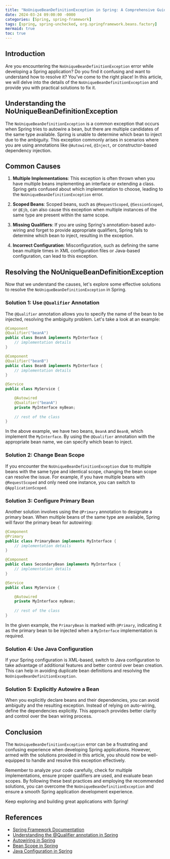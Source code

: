 ```yaml
---
title: "NoUniqueBeanDefinitionException in Spring: A Comprehensive Guide"
date: 2024-03-24 09:00:00 -0000
categories: [Spring, spring-framework]
tags: [spring, spring-unchecked, org.springframework.beans.factory]
mermaid: true
toc: true
---
```



## Introduction
Are you encountering the `NoUniqueBeanDefinitionException` error while developing a Spring application? Do you find it confusing and want to understand how to resolve it? You've come to the right place! In this article, we will delve into the details of the `NoUniqueBeanDefinitionException` and provide you with practical solutions to fix it.

## Understanding the NoUniqueBeanDefinitionException
The `NoUniqueBeanDefinitionException` is a common exception that occurs when Spring tries to autowire a bean, but there are multiple candidates of the same type available. Spring is unable to determine which bean to inject due to the ambiguity. This exception commonly arises in scenarios where you are using annotations like `@Autowired`, `@Inject`, or constructor-based dependency injection.

## Common Causes
1. **Multiple Implementations**: This exception is often thrown when you have multiple beans implementing an interface or extending a class. Spring gets confused about which implementation to choose, leading to the `NoUniqueBeanDefinitionException` error.

2. **Scoped Beans**: Scoped beans, such as `@RequestScoped`, `@SessionScoped`, or `@Ejb`, can also cause this exception when multiple instances of the same type are present within the same scope.

3. **Missing Qualifiers**: If you are using Spring's annotation-based auto-wiring and forget to provide appropriate qualifiers, Spring fails to determine which bean to inject, resulting in the exception.

4. **Incorrect Configuration**: Misconfiguration, such as defining the same bean multiple times in XML configuration files or Java-based configuration, can lead to this exception.

## Resolving the NoUniqueBeanDefinitionException
Now that we understand the causes, let's explore some effective solutions to resolve the `NoUniqueBeanDefinitionException` in Spring.

### Solution 1: Use `@Qualifier` Annotation
The `@Qualifier` annotation allows you to specify the name of the bean to be injected, resolving the ambiguity problem. Let's take a look at an example:

```java
@Component
@Qualifier("beanA")
public class BeanA implements MyInterface {
    // implementation details
}

@Component
@Qualifier("beanB")
public class BeanB implements MyInterface {
    // implementation details
}

@Service
public class MyService {

    @Autowired
    @Qualifier("beanA")
    private MyInterface myBean;
    
    // rest of the class
}
```

In the above example, we have two beans, `BeanA` and `BeanB`, which implement the `MyInterface`. By using the `@Qualifier` annotation with the appropriate bean name, we can specify which bean to inject.

### Solution 2: Change Bean Scope
If you encounter the `NoUniqueBeanDefinitionException` due to multiple beans with the same type and identical scope, changing the bean scope can resolve the issue. For example, if you have multiple beans with `@RequestScoped` and only need one instance, you can switch to `@ApplicationScoped`.

### Solution 3: Configure Primary Bean
Another solution involves using the `@Primary` annotation to designate a primary bean. When multiple beans of the same type are available, Spring will favor the primary bean for autowiring:

```java
@Component
@Primary
public class PrimaryBean implements MyInterface {
    // implementation details
}

@Component
public class SecondaryBean implements MyInterface {
    // implementation details
}

@Service
public class MyService {

    @Autowired
    private MyInterface myBean;
    
    // rest of the class
}
```

In the given example, the `PrimaryBean` is marked with `@Primary`, indicating it as the primary bean to be injected when a `MyInterface` implementation is required.

### Solution 4: Use Java Configuration
If your Spring configuration is XML-based, switch to Java configuration to take advantage of additional features and better control over bean creation. This can help in avoiding duplicate bean definitions and resolving the `NoUniqueBeanDefinitionException`.

### Solution 5: Explicitly Autowire a Bean
When you explicitly declare beans and their dependencies, you can avoid ambiguity and the resulting exception. Instead of relying on auto-wiring, define the dependencies explicitly. This approach provides better clarity and control over the bean wiring process.

## Conclusion
The `NoUniqueBeanDefinitionException` error can be a frustrating and confusing experience when developing Spring applications. However, armed with the solutions provided in this article, you should now be well-equipped to handle and resolve this exception effectively.

Remember to analyze your code carefully, check for multiple implementations, ensure proper qualifiers are used, and evaluate bean scopes. By following these best practices and employing the recommended solutions, you can overcome the `NoUniqueBeanDefinitionException` and ensure a smooth Spring application development experience.

Keep exploring and building great applications with Spring!

## References
- [Spring Framework Documentation](https://docs.spring.io/spring-framework/docs/current/reference/html/)
- [Understanding the @Qualifier annotation in Spring](https://www.baeldung.com/spring-qualifier-annotation)
- [Autowiring in Spring](https://www.baeldung.com/spring-autowire)
- [Bean Scope in Spring](https://www.baeldung.com/spring-bean-scopes)
- [Java Configuration in Spring](https://www.baeldung.com/spring-java-configuration)